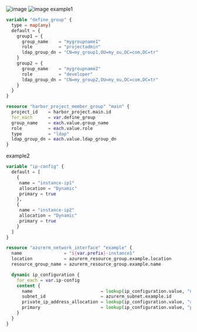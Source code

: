 ![image](https://user-images.githubusercontent.com/3519706/165941838-b9d2b207-f30a-4b86-8fc6-fd1f5263f792.png)
![image](https://user-images.githubusercontent.com/3519706/165941970-79645de1-810b-42b4-ad57-7384a659f687.png)
example1
```tf
variable "define_group" {
  type = map(any)
  default = {
    group1 = {
      group_name    = "mygroupname1"
      role          = "projectadmin"
      ldap_group_dn = "CN=my_group1,OU=my_ou,DC=com,DC=tr"
    }
    group2 = {
      group_name    = "mygroupname2"
      role          = "developer"
      ldap_group_dn = "CN=my_group2,OU=my_ou,DC=com,DC=tr"
    }
  }
}
```
```tf
resource "harbor_project_member_group" "main" {
  project_id    = harbor_project.main.id
  for_each      = var.define_group
  group_name    = each.value.group_name
  role          = each.value.role
  type          = "ldap"
  ldap_group_dn = each.value.ldap_group_dn
}
```
example2
```tf
variable "ip-config" {
  default = [
    {
     name = "instance-ip1"
     allocation = "Dynamic"
     primary = true
    },
    {
     name = "instance-ip2"
     allocation = "Dynamic"
     primary = true
    }
  ]
}

resource "azurerm_network_interface" "example" {
  name                = "${var.prefix}-instance1"
  location            = azurerm_resource_group.example.location
  resource_group_name = azurerm_resource_group.example.name

  dynamic ip_configuration {
    for_each = var.ip-config
    content {
      name                          = lookup(ip_configuration.value, "name")
      subnet_id                     = azurerm_subnet.example.id
      private_ip_address_allocation = lookup(ip_configuration.value, "allocation")
      primary                       = lookup(ip_configuration.value, "primary")
    }
  }
}
```
